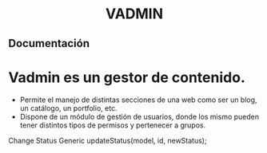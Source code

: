 <h1 align="center">VADMIN</h1>

## Documentación

# Vadmin es un gestor de contenido.
- Permite el manejo de distintas secciones de una web como ser un blog, un catálogo, un portfolio, etc. 
- Dispone de un módulo de gestión de usuarios, donde los mismo pueden tener distintos tipos de permisos y pertenecer a grupos.


Change Status Generic
updateStatus(model, id, newStatus);
